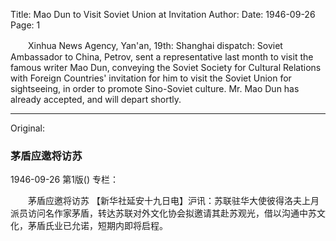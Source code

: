 Title: Mao Dun to Visit Soviet Union at Invitation
Author:
Date: 1946-09-26
Page: 1

　　Xinhua News Agency, Yan'an, 19th: Shanghai dispatch: Soviet Ambassador to China, Petrov, sent a representative last month to visit the famous writer Mao Dun, conveying the Soviet Society for Cultural Relations with Foreign Countries' invitation for him to visit the Soviet Union for sightseeing, in order to promote Sino-Soviet culture. Mr. Mao Dun has already accepted, and will depart shortly.



<hr /> 

Original: 


### 茅盾应邀将访苏

1946-09-26
第1版()
专栏：

　　茅盾应邀将访苏
    【新华社延安十九日电】沪讯：苏联驻华大使彼得洛夫上月派员访问名作家茅盾，转达苏联对外文化协会拟邀请其赴苏观光，借以沟通中苏文化，茅盾氏业已允诺，短期内即将启程。
